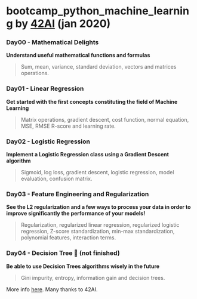 # bootcamp_python_machine_learning by [42AI](42ai.fr) (jan 2020)

### Day00 - Mathematical Delights
**Understand useful mathematical functions and formulas**
> Sum, mean, variance, standard deviation, vectors and matrices operations.

### Day01 - Linear Regression
**Get started with the first concepts constituting the field of Machine Learning**
> Matrix operations, gradient descent, cost function, normal equation, MSE, RMSE R-score and learning rate.

### Day02 - Logistic Regression
**Implement a Logistic Regression class using a Gradient Descent algorithm**
> Sigmoid, log loss, gradient descent, logistic regression, model evaluation, confusion matrix.

### Day03 - Feature Engineering and Regularization
**See the L2 regularization and a few ways to process your data in order to improve significantly the performance of your models!**
> Regularization, regularized linear regression, regularized logistic regression, Z-score standardization, min-max standardization, polynomial features, interaction terms.

### Day04 - Decision Tree :deciduous_tree: (not finished)
**Be able to use Decision Trees algorithms wisely in the future**
> Gini impurity, entropy, information gain and decision trees.

More info [here](https://github.com/42-AI/bootcamp_machine-learning). Many thanks to 42AI.
